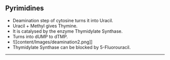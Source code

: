 ## Pyrimidines
+ Deamination step of cytosine turns it into Uracil.
+ Uracil + Methyl gives Thymine.
+ It is catalysed by the enzyme Thymidylate Synthase.
+ Turns into dUMP to dTMP.
+ ![[content/Images/deamination2.png]]
+ Thymidylate Synthase can be blocked by 5-Fluorouracil.
---